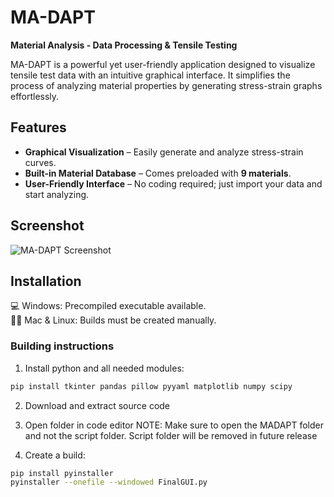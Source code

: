 # **MA-DAPT**  

**Material Analysis - Data Processing & Tensile Testing**  

MA-DAPT is a powerful yet user-friendly application designed to visualize tensile test data with an intuitive graphical interface. It simplifies the process of analyzing material properties by generating stress-strain graphs effortlessly.  

## **Features**  
- **Graphical Visualization** – Easily generate and analyze stress-strain curves.  
- **Built-in Material Database** – Comes preloaded with **9 materials**.  
- **User-Friendly Interface** – No coding required; just import your data and start analyzing.  

## **Screenshot**  
![MA-DAPT Screenshot](https://github.com/user-attachments/assets/04986549-523f-45ea-8e60-07a19a3c5e79)  

## Installation
💻 Windows: Precompiled executable available.  
🍏🐧 Mac & Linux: Builds must be created manually.  
### Building instructions

1. Install python and all needed modules:
```Bash
pip install tkinter pandas pillow pyyaml matplotlib numpy scipy
```
2. Download and extract source code
3. Open folder in code editor
NOTE: Make sure to open the MADAPT folder and not the script folder. Script folder will be removed in future release
  
4. Create a build:
```bash  
pip install pyinstaller
pyinstaller --onefile --windowed FinalGUI.py
```

 
